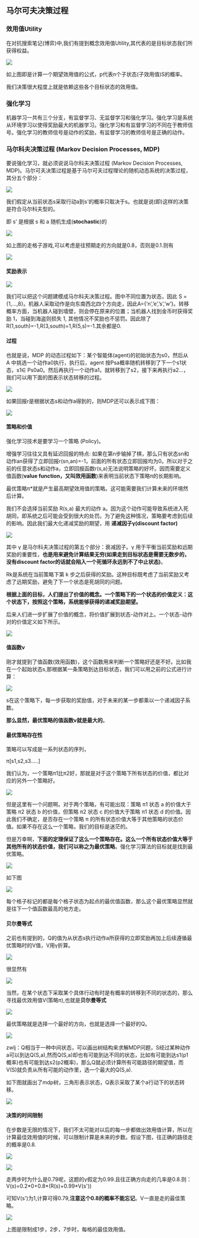 ## 马尔可夫决策过程

### 效用值Utility
在对抗搜索笔记(博弈)中,我们有提到概念效用值Utility,其代表的是目标状态我们所获得权益。

![](image/markof0.jpg)

如上图即是计算一个期望效用值的公式，p代表n个子状态(子效用值)S的概率。

我们决策很大程度上就是依赖这些各个目标状态的效用值。

### 强化学习
 机器学习一共有三个分支，有监督学习、无监督学习和强化学习。强化学习是系统从环境学习以使得奖励最大的机器学习。强化学习和有监督学习的不同在于教师信号。强化学习的教师信号是动作的奖励，有监督学习的教师信号是正确的动作。

 ### 马尔科夫决策过程 (Markov Decision Processes, MDP)


要说强化学习，就必须说说马尔科夫决策过程 (Markov Decision Processes, MDP)。马尔可夫决策过程是基于马尔可夫过程理论的随机动态系统的决策过程，其分五个部分：

![](image/markof1.jpg)

我们假定从当前状态s采取行动a到s\'的概率只取决于s。也就是说(即)这样的决策是符合马尔科夫型的。

即 s’ 是根据 s 和 a 随机生成(**stochastic**)的

![](image/markof2.jpg)

如上图的走格子游戏,可以考虑是往预期走的方向就是0.8，否则是0.1.则有

![](image/markof3.jpg)

#### 奖励表示

![](image/mdp0.png)

我们可以把这个问题建模成马尔科夫决策过程。图中不同位置为状态，因此 S = {1,…,8}。机器人采取动作是向东南西北四个方向走，因此A={‘n’,’e’,’s’,’w’}。转移概率方面，当机器人碰到墙壁，则会停在原来的位置；当机器人找到金币时获得奖励 1，当碰到海盗则损失 1, 其他情况不奖励也不惩罚。因此除了R(1,south)=-1,R(3,south)=1,R(5,s)=-1.其余都是0.

#### 过程

也就是说，MDP 的动态过程如下：某个智能体(agent)的初始状态为s0，然后从 A 中挑选一个动作a0执行，执行后，agent 按Psa概率随机转移到了下一个s1状态，s1∈ Ps0a0。然后再执行一个动作a1，就转移到了s2，接下来再执行a2…，我们可以用下面的图表示状态转移的过程。

![](image/markof4.jpg)

如果回报r是根据状态s和动作a得到的，则MDP还可以表示成下图：

![](image/markof5.jpg)

#### 策略和价值
强化学习技术是要学习一个策略 (Policy)。

增强学习往往又具有延迟回报的特点: 如果在第n步输掉了棋，那么只有状态sn和动作an获得了立即回报r(sn,an)=-1，前面的所有状态立即回报均为0。所以对于之前的任意状态s和动作a，立即回报函数r(s,a)无法说明策略的好坏。因而需要定义值函数(**value function，又叫效用函数**)来表明当前状态下策略π的长期影响。

最优策略π\*就是产生最高期望效用值的策略。这可能需要我们计算未来的环境然后计算。

我们不会选择当前奖励 R(s,a) 最大的动作 a。因为这个动作可能导致系统进入死胡同，即系统之后可能会受到很大的处罚。为了避免这种情况，策略要考虑到后续的影响。因此我们最大化递减奖励的期望，用 **递减因子γ(discount factor)**

![](image/markof6.jpg)

其中 γ 是马尔科夫决策过程的第五个部分：衰减因子。γ 用于平衡当前奖励和远期奖励的重要性，**也是用来避免计算结果无穷(如果走到目标状态是需要无数步的，没有discount factor的话就会陷入一个死循环永远到不了中止状态)**。

Rk是系统在当前策略下第 k 步之后获得的奖励。这种目标既考虑了当前奖励又考虑了远期奖励，避免了下一个状态是死胡同的问题。

**根据上面的目标，人们提出了价值的概念。一个策略下的一个状态的价值定义：这个状态下，按照这个策略，系统能够获得的递减奖励期望。**

后来人们进一步扩展了价值的概念，将价值扩展到状态-动作对上。一个状态-动作对的价值定义如下所示。

![](image/markof8.jpg)

#### 值函数v
刚才就提到了值函数(效用函数)，这个函数用来判断一个策略好还是不好。比如我在一个起始状态s,那根据某一条策略到达目标状态，我们可以用之前的公式进行计算：

![](image/markof9.jpg)

s在这个策略下，每一步获取的奖励值，对于未来的某一步都乘以一个递减因子系数。

**那么显然，最优策略的值函数v就是最大的**。

#### 最优策略存在性

策略可以写成是一系列状态的序列，

π\[s1,s2,s3.....\]



我们认为，一个策略π1比π2好，那就是对于这个策略下所有状态的价值，都比对应的另外一个策略好。

![](image/markof7.jpg)

但是这里有一个问题啊。对于两个策略，有可能出现：策略 π1 状态 a 的价值大于策略 π2 状态 b 的价值，但策略 π2 状态 c 的价值大于策略 π1 状态 d 的价值。因此我们不确定，是否存在一个策略 π 的所有状态价值大等于其他策略的状态价值。如果不存在这么一个策略，我们的目标是迷茫的。

但是万幸啊，**下面的定理保证了这么一个策略存在。这么一个所有状态价值大等于其他所有的状态价值，我们可以称之为最优策略**。强化学习算法的目标就是找到最优策略。

![](image/mdp3.png)

如下图

![](image/markof10.jpg)

每个格子标记的都是每个格子状态为起点的最优值函数，那么这个最优策略显然就是往下一个值函数最高的地方走。

#### 贝尔曼等式
之前也有提到的，Q的值为从状态s执行动作a所获得的立即奖励再加上后续遵循最优策略时的V值，V用γ折算。

![](image/markof11.jpg)

很显然有

![](image/markof12.jpg)

当然，在某个状态下采取某个具体行动有时是有概率的转移到不同的状态的，那么寻找最优效用值V(策略π),也就是**贝尔曼等式**

![](image/markof14.jpg)

最优策略就是选择一个最好的方向，也就是选择一个最好的Q。

![](image/markof13.jpg)

zwlj：Q相当于一种中间状态，可以画出树结构来求解MDP问题，S经过某种动作a可以到达Q(S,a),然而Q(S,a)却也有可能到达不同的状态，比如有可能到达s1(p1概率)也有可能到达s2(p2概率)，那么Q就必须计算所有可能路径的期望值，而V(S)就负责从所有可能的动作里，选一个最大的Q(S,a).

如下图就画出了mdp树，三角形表示状态，Q表示采取了某个a行动下的状态转移。

![](image/markof18.jpg)

#### 决策的时间限制
在步数是无限的情况下，我们不太可能对以后的每一步都做出效用值计算，所以在计算最佳效用值的时候，可以限制计算是未来的步数。假设下图，往正确的路径走的概率是0.8.

![](image/markof15.jpg)

![](image/markof16.jpg)


走两步时为什么是0.79呢，这题的γ假定为0.99.且往正确方向走的几率是0.8.则：V(s)=0.2\*0+0.8\*(R(s)+0.99*V(s'))

可知V(s')为1,计算可得0.79,**注意这个0.8的概率不能忘记**。V一直是走的最佳策略。

![](image/markof17.jpg)

上图是限制成1步，2步，7步时，每格的最佳效用值。
